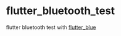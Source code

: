 # flutter_bluetooth_test

flutter bluetooth test with [flutter_blue](https://pub.dev/packages/flutter_blue)
